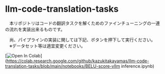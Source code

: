 # llm-code-translation-tasks
　本リポジトリはコードの翻訳タスクを解くためのファインチューニングの一連の流れを実装出来るものです。

　尚、パイプラインの実装に関しては下記、ボタンを押下して実行ください。
　※データセット等は適宜変更ください。

[![Open In Colab](https://colab.research.google.com/assets/colab-btn.svg)](https://colab.research.google.com/github/kazukitakayamas/llm-code-translation-tasks/blob/main/notebooks/BELU-score-vllm inference.ipynb)

